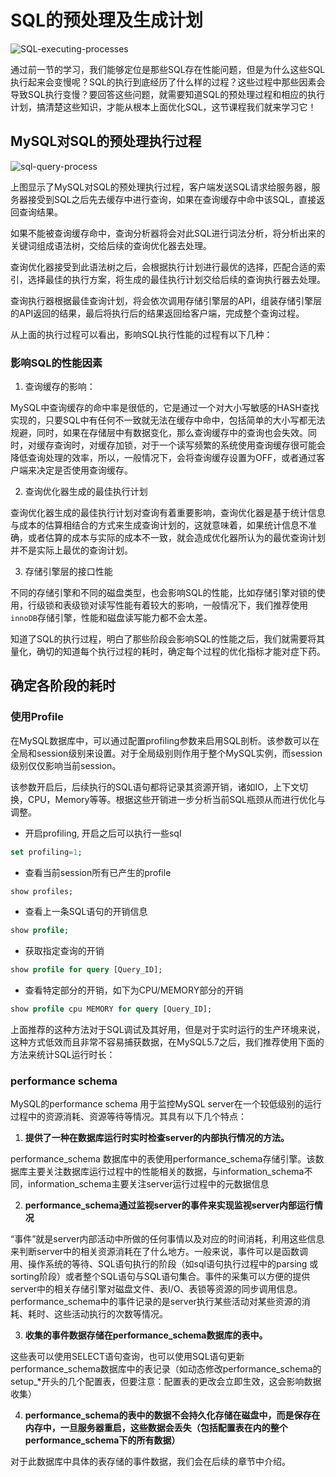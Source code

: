 # SQL的预处理及生成计划

![SQL-executing-processes](https://tva1.sinaimg.cn/large/008i3skNgy1gst25v09f0j30xc0hgdjv.jpg)

通过前一节的学习，我们能够定位是那些SQL存在性能问题，但是为什么这些SQL执行起来会变慢呢？SQL的执行到底经历了什么样的过程？这些过程中那些因素会导致SQL执行变慢？要回答这些问题，就需要知道SQL的预处理过程和相应的执行计划，搞清楚这些知识，才能从根本上面优化SQL，这节课程我们就来学习它！

## MySQL对SQL的预处理执行过程

![sql-query-process](https://tva1.sinaimg.cn/large/008i3skNly1gstkjgl3gyj31400u0428.jpg)

上图显示了MySQL对SQL的预处理执行过程，客户端发送SQL请求给服务器，服务器接受到SQL之后先去缓存中进行查询，如果在查询缓存中命中该SQL，直接返回查询结果。

如果不能被查询缓存命中，查询分析器将会对此SQL进行词法分析，将分析出来的关键词组成语法树，交给后续的查询优化器去处理。

查询优化器接受到此语法树之后，会根据执行计划进行最优的选择，匹配合适的索引，选择最佳的执行方案，将生成的最佳执行计划交给后续的查询执行器去处理。

查询执行器根据最佳查询计划，将会依次调用存储引擎层的API，组装存储引擎层的API返回的结果，最后将执行后的结果返回给客户端，完成整个查询过程。

从上面的执行过程可以看出，影响SQL执行性能的过程有以下几种：

### 影响SQL的性能因素

1. 查询缓存的影响：

MySQL中查询缓存的命中率是很低的，它是通过一个对大小写敏感的HASH查找实现的，只要SQL中有任何不一致就无法在缓存中命中，包括简单的大小写都无法规避，同时，如果在存储层中有数据变化，那么查询缓存中的查询也会失效。同时，对缓存查询时，对缓存加锁，对于一个读写频繁的系统使用查询缓存很可能会降低查询处理的效率，所以，一般情况下，会将查询缓存设置为OFF，或者通过客户端来决定是否使用查询缓存。

2. 查询优化器生成的最佳执行计划

查询优化器生成的最佳执行计划对查询有着重要影响，查询优化器是基于统计信息与成本的估算相结合的方式来生成查询计划的，这就意味着，如果统计信息不准确，或者估算的成本与实际的成本不一致，就会造成优化器所认为的最优查询计划并不是实际上最优的查询计划。

3. 存储引擎层的接口性能

不同的存储引擎和不同的磁盘类型，也会影响SQL的性能，比如存储引擎对锁的使用，行级锁和表级锁对读写性能有着较大的影响，一般情况下，我们推荐使用`innoDB`存储引擎，性能和磁盘读写能力都不会太差。

知道了SQL的执行过程，明白了那些阶段会影响SQL的性能之后，我们就需要将其量化，确切的知道每个执行过程的耗时，确定每个过程的优化指标才能对症下药。

## 确定各阶段的耗时

### 使用Profile

在MySQL数据库中，可以通过配置profiling参数来启用SQL剖析。该参数可以在全局和session级别来设置。对于全局级别则作用于整个MySQL实例，而session级别仅仅影响当前session。

该参数开启后，后续执行的SQL语句都将记录其资源开销，诸如IO，上下文切换，CPU，Memory等等。根据这些开销进一步分析当前SQL瓶颈从而进行优化与调整。

* 开启profiling, 开启之后可以执行一些sql
```sql
set profiling=1;
```

* 查看当前session所有已产生的profile
```sql
show profiles;
```

* 查看上一条SQL语句的开销信息
```sql
show profile;
```

* 获取指定查询的开销
```sql
show profile for query [Query_ID];
```

* 查看特定部分的开销，如下为CPU/MEMORY部分的开销
```sql
show profile cpu MEMORY for query [Query_ID];
```

上面推荐的这种方法对于SQL调试及其好用，但是对于实时运行的生产环境来说，这种方式低效而且非常不容易捕获数据，在MySQL5.7之后，我们推荐使用下面的方法来统计SQL运行时长：

### performance schema

MySQL的performance schema 用于监控MySQL server在一个较低级别的运行过程中的资源消耗、资源等待等情况。其具有以下几个特点：

1. **提供了一种在数据库运行时实时检查server的内部执行情况的方法。**

performance_schema 数据库中的表使用performance_schema存储引擎。该数据库主要关注数据库运行过程中的性能相关的数据，与information_schema不同，information_schema主要关注server运行过程中的元数据信息

2. **performance_schema通过监视server的事件来实现监视server内部运行情况**

“事件”就是server内部活动中所做的任何事情以及对应的时间消耗，利用这些信息来判断server中的相关资源消耗在了什么地方。一般来说，事件可以是函数调用、操作系统的等待、SQL语句执行的阶段（如sql语句执行过程中的parsing 或 sorting阶段）或者整个SQL语句与SQL语句集合。事件的采集可以方便的提供server中的相关存储引擎对磁盘文件、表I/O、表锁等资源的同步调用信息。performance_schema中的事件记录的是server执行某些活动对某些资源的消耗、耗时、这些活动执行的次数等情况。

3. **收集的事件数据存储在performance_schema数据库的表中。**

这些表可以使用SELECT语句查询，也可以使用SQL语句更新performance_schema数据库中的表记录（如动态修改performance_schema的setup_*开头的几个配置表，但要注意：配置表的更改会立即生效，这会影响数据收集）

4. **performance_schema的表中的数据不会持久化存储在磁盘中，而是保存在内存中，一旦服务器重启，这些数据会丢失（包括配置表在内的整个performance_schema下的所有数据）**

对于此数据库中具体的表存储的事件数据，我们会在后续的章节中介绍。




